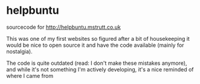 # helpbuntu
sourcecode for http://helpbuntu.mstrutt.co.uk

This was one of my first websites so figured after a bit of housekeeping it would be nice to open source it and have the code available (mainly for nostalgia).

The code is quite outdated (read: I don't make these mistakes anymore), and while it's not something I'm actively developing, it's a nice reminded of where I came from
